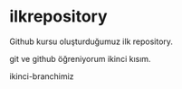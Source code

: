 # ilkrepository

Github kursu oluşturduğumuz ilk repository.

git ve github öğreniyorum ikinci kısım.

ikinci-branchimiz